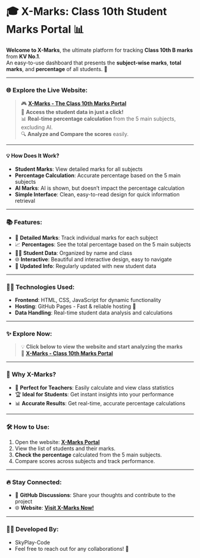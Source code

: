 # 🎓 **X-Marks: Class 10th Student Marks Portal** 📊

**Welcome to X-Marks**, the ultimate platform for tracking **Class 10th B marks** from **KV No.1**.  
An easy-to-use dashboard that presents the **subject-wise marks**, **total marks**, and **percentage** of all students. 🎯

---

### 🌐 **Explore the Live Website:**

> 🎮 **[X-Marks - The Class 10th Marks Portal](https://skyplay-code.github.io/x-mark)**  
> 🌟 **Access the student data in just a click!**  
> 📊 **Real-time percentage calculation** from the 5 main subjects, excluding AI.  
> 🔍 **Analyze and Compare the scores** easily.

---

#### 💡 **How Does It Work?**

- **Student Marks**: View detailed marks for all subjects
- **Percentage Calculation**: Accurate percentage based on the 5 main subjects
- **AI Marks**: AI is shown, but doesn’t impact the percentage calculation
- **Simple Interface**: Clean, easy-to-read design for quick information retrieval

---

### 📚 **Features:**

- 💯 **Detailed Marks**: Track individual marks for each subject
- 📈 **Percentages**: See the total percentage based on the 5 main subjects  
- 🧑‍🏫 **Student Data**: Organized by name and class
- 🌐 **Interactive**: Beautiful and interactive design, easy to navigate
- 📅 **Updated Info**: Regularly updated with new student data

---

### 🧑‍💻 **Technologies Used:**

- **Frontend**: HTML, CSS, JavaScript for dynamic functionality
- **Hosting**: GitHub Pages - Fast & reliable hosting 🚀
- **Data Handling**: Real-time student data analysis and calculations

---

### ✨ **Explore Now:**

> 💡 **Click below to view the website and start analyzing the marks**  
> 🚀 **[X-Marks - Class 10th Marks Portal](https://skyplay-code.github.io/x-mark)**

---

### 🌟 **Why X-Marks?**

- 🎯 **Perfect for Teachers**: Easily calculate and view class statistics
- 🏆 **Ideal for Students**: Get instant insights into your performance
- 📊 **Accurate Results**: Get real-time, accurate percentage calculations

---

### 🛠️ **How to Use:**

1. Open the website: **[X-Marks Portal](https://skyplay-code.github.io/x-mark)**
2. View the list of students and their marks.
3. **Check the percentage** calculated from the 5 main subjects.
4. Compare scores across subjects and track performance.

---

### 🔥 **Stay Connected:**

- 💬 **GitHub Discussions**: Share your thoughts and contribute to the project
- 🌐 **Website**: **[Visit X-Marks Now!](https://skyplay-code.github.io/x-mark)**

---

### 👨‍💻 **Developed By:**
- SkyPlay-Code  
- Feel free to reach out for any collaborations! 🚀
